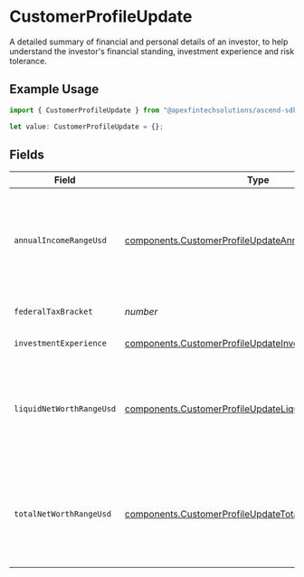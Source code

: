 # CustomerProfileUpdate

A detailed summary of financial and personal details of an investor, to help understand the investor's financial standing, investment experience and risk tolerance.

## Example Usage

```typescript
import { CustomerProfileUpdate } from "@apexfintechsolutions/ascend-sdk/models/components";

let value: CustomerProfileUpdate = {};
```

## Fields

| Field                                                                                                                            | Type                                                                                                                             | Required                                                                                                                         | Description                                                                                                                      | Example                                                                                                                          |
| -------------------------------------------------------------------------------------------------------------------------------- | -------------------------------------------------------------------------------------------------------------------------------- | -------------------------------------------------------------------------------------------------------------------------------- | -------------------------------------------------------------------------------------------------------------------------------- | -------------------------------------------------------------------------------------------------------------------------------- |
| `annualIncomeRangeUsd`                                                                                                           | [components.CustomerProfileUpdateAnnualIncomeRangeUsd](../../models/components/customerprofileupdateannualincomerangeusd.md)     | :heavy_minus_sign:                                                                                                               | Annual income range; the low number is exclusive, the high number is inclusive                                                   | FROM_100K_TO_200K                                                                                                                |
| `federalTaxBracket`                                                                                                              | *number*                                                                                                                         | :heavy_minus_sign:                                                                                                               | Federal tax bracket percent.                                                                                                     | 1.5                                                                                                                              |
| `investmentExperience`                                                                                                           | [components.CustomerProfileUpdateInvestmentExperience](../../models/components/customerprofileupdateinvestmentexperience.md)     | :heavy_minus_sign:                                                                                                               | Investment experience.                                                                                                           | GOOD                                                                                                                             |
| `liquidNetWorthRangeUsd`                                                                                                         | [components.CustomerProfileUpdateLiquidNetWorthRangeUsd](../../models/components/customerprofileupdateliquidnetworthrangeusd.md) | :heavy_minus_sign:                                                                                                               | Liquid net worth range; the low number is exclusive, the high number is inclusive                                                | FROM_100K_TO_200K                                                                                                                |
| `totalNetWorthRangeUsd`                                                                                                          | [components.CustomerProfileUpdateTotalNetWorthRangeUsd](../../models/components/customerprofileupdatetotalnetworthrangeusd.md)   | :heavy_minus_sign:                                                                                                               | Total net worth range; the low number is exclusive, the high number is inclusive                                                 | FROM_100K_TO_200K                                                                                                                |